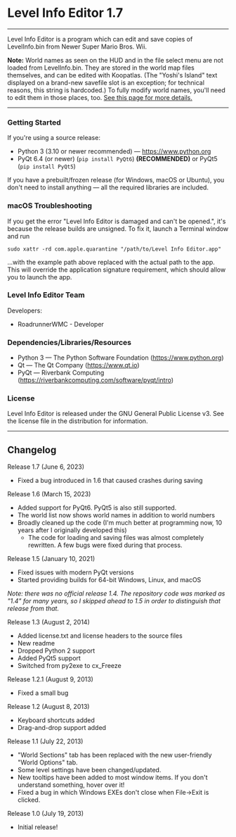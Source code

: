 # Level Info Editor 1.7

----------------------------------------------------------------

Level Info Editor is a program which can edit and save copies of LevelInfo.bin from Newer Super Mario Bros. Wii.

**Note:** World names as seen on the HUD and in the file select menu are not loaded from LevelInfo.bin. They are stored in the world map files themselves, and can be edited with Koopatlas. (The "Yoshi's Island" text displayed on a brand-new savefile slot is an exception; for technical reasons, this string is hardcoded.) To fully modify world names, you'll need to edit them in those places, too. [See this page for more details.](https://horizon.miraheze.org/wiki/Editing_World_Names)

----------------------------------------------------------------

### Getting Started

If you're using a source release:

- Python 3 (3.10 or newer recommended) — https://www.python.org
- PyQt 6.4 (or newer) (`pip install PyQt6`) **(RECOMMENDED)** or PyQt5 (`pip install PyQt5`)

If you have a prebuilt/frozen release (for Windows, macOS or Ubuntu),
you don't need to install anything — all the required libraries are included.


### macOS Troubleshooting

If you get the error "Level Info Editor is damaged and can't be opened.",
it's because the release builds are unsigned. To fix it, launch a Terminal
window and run

    sudo xattr -rd com.apple.quarantine "/path/to/Level Info Editor.app"

...with the example path above replaced with the actual path to the app. This
will override the application signature requirement, which should allow you to
launch the app.


### Level Info Editor Team

Developers:
 * RoadrunnerWMC - Developer


### Dependencies/Libraries/Resources

- Python 3 — The Python Software Foundation (https://www.python.org)
- Qt — The Qt Company (https://www.qt.io)
- PyQt — Riverbank Computing (https://riverbankcomputing.com/software/pyqt/intro)


### License

Level Info Editor is released under the GNU General Public License v3.
See the license file in the distribution for information.

----------------------------------------------------------------

## Changelog

Release 1.7 (June 6, 2023)
 * Fixed a bug introduced in 1.6 that caused crashes during saving

Release 1.6 (March 15, 2023)
 * Added support for PyQt6. PyQt5 is also still supported.
 * The world list now shows world names in addition to world numbers
 * Broadly cleaned up the code (I'm much better at programming now, 10 years after I originally developed this)
   * The code for loading and saving files was almost completely rewritten. A few bugs were fixed during that process.

Release 1.5 (January 10, 2021)
 * Fixed issues with modern PyQt versions
 * Started providing builds for 64-bit Windows, Linux, and macOS

*Note: there was no official release 1.4. The repository code was marked as "1.4" for many years, so I skipped ahead to 1.5 in order to distinguish that release from that.*

Release 1.3 (August 2, 2014)
 * Added license.txt and license headers to the source files
 * New readme
 * Dropped Python 2 support
 * Added PyQt5 support
 * Switched from py2exe to cx_Freeze

Release 1.2.1 (August 9, 2013)
 * Fixed a small bug

Release 1.2 (August 8, 2013)
 * Keyboard shortcuts added
 * Drag-and-drop support added

Release 1.1 (July 22, 2013)
 * "World Sections" tab has been replaced with the
   new user-friendly "World Options" tab.
 * Some level settings have been changed/updated.
 * New tooltips have been added to most window items.
   If you don't understand something, hover over it!
 * Fixed a bug in which Windows EXEs don't close when
   File->Exit is clicked.

Release 1.0 (July 19, 2013)
 * Initial release!
